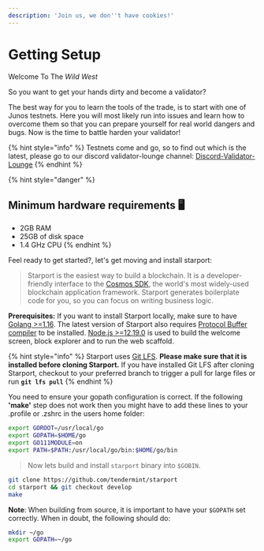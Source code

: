 ```yaml
---
description: 'Join us, we don''t have cookies!'
---
```


# Getting Setup

Welcome To The _Wild West_

So you want to get your hands dirty and become a validator?

The best way for you to learn the tools of the trade, is to start with one of Junos testnets. Here you will most likely run into issues and learn how to overcome them so that you can prepare yourself for real world dangers and bugs. Now is the time to battle harden your validator!

{% hint style="info" %}
Testnets come and go, so to find out which is the latest, please go to our discord validator-lounge channel: [Discord-Validator-Lounge](https://discord.gg/QcWPfK4gJ2%20)
{% endhint %}

{% hint style="danger" %}
## Minimum hardware requirements 🖥

* 2GB RAM
* 25GB of disk space
* 1.4 GHz CPU
{% endhint %}

Feel ready to get started?, let's get moving and install starport:

> Starport is the easiest way to build a blockchain. It is a developer-friendly interface to the [Cosmos SDK](https://github.com/cosmos/cosmos-sdk), the world's most widely-used blockchain application framework. Starport generates boilerplate code for you, so you can focus on writing business logic.

**Prerequisites:** If you want to install Starport locally, make sure to have [Golang &gt;=1.16](https://golang.org/). The latest version of Starport also requires [Protocol Buffer compiler](https://grpc.io/docs/protoc-installation/) to be installed. [Node.js &gt;=12.19.0](https://nodejs.org/) is used to build the welcome screen, block explorer and to run the web scaffold.

{% hint style="info" %}
Starport uses [Git LFS](https://git-lfs.github.com/). **Please make sure that it is installed before cloning Starport.** If you have installed Git LFS after cloning Starport, checkout to your preferred branch to trigger a pull for large files or run **`git lfs pull`**
{% endhint %}

You need to ensure your gopath configuration is correct. If the following **'make'** step does not work then you might have to add these lines to your .profile or .zshrc in the users home folder:

```bash
export GOROOT=/usr/local/go
export GOPATH=$HOME/go
export GO111MODULE=on
export PATH=$PATH:/usr/local/go/bin:$HOME/go/bin
```

> Now lets build and install `starport` binary into `$GOBIN`.

```bash
git clone https://github.com/tendermint/starport
cd starport && git checkout develop
make
```

**Note**: When building from source, it is important to have your `$GOPATH` set correctly. When in doubt, the following should do:

```bash
mkdir ~/go
export GOPATH=~/go
```

